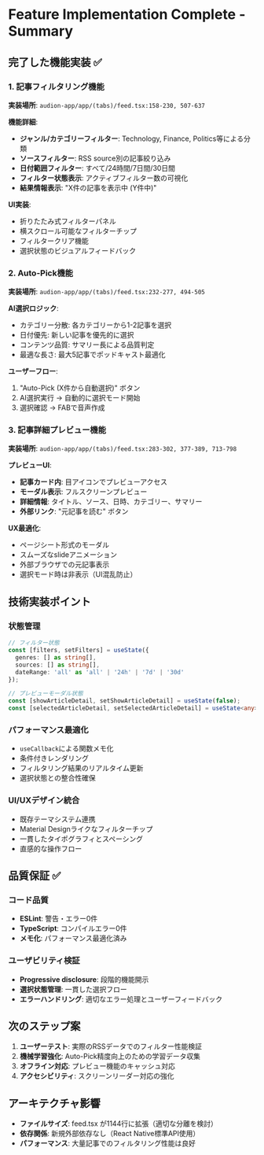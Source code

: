 # Feature Implementation Complete - Summary

## 完了した機能実装 ✅

### 1. 記事フィルタリング機能
**実装場所**: `audion-app/app/(tabs)/feed.tsx:158-230, 507-637`

**機能詳細**:
- **ジャンル/カテゴリーフィルター**: Technology, Finance, Politics等による分類
- **ソースフィルター**: RSS source別の記事絞り込み  
- **日付範囲フィルター**: すべて/24時間/7日間/30日間
- **フィルター状態表示**: アクティブフィルター数の可視化
- **結果情報表示**: "X件の記事を表示中 (Y件中)" 

**UI実装**:
- 折りたたみ式フィルターパネル
- 横スクロール可能なフィルターチップ
- フィルタークリア機能
- 選択状態のビジュアルフィードバック

### 2. Auto-Pick機能  
**実装場所**: `audion-app/app/(tabs)/feed.tsx:232-277, 494-505`

**AI選択ロジック**:
- カテゴリー分散: 各カテゴリーから1-2記事を選択
- 日付優先: 新しい記事を優先的に選択
- コンテンツ品質: サマリー長による品質判定
- 最適な長さ: 最大5記事でポッドキャスト最適化

**ユーザーフロー**:
1. "Auto-Pick (X件から自動選択)" ボタン
2. AI選択実行 → 自動的に選択モード開始
3. 選択確認 → FABで音声作成

### 3. 記事詳細プレビュー機能
**実装場所**: `audion-app/app/(tabs)/feed.tsx:283-302, 377-389, 713-798`

**プレビューUI**:
- **記事カード内**: 目アイコンでプレビューアクセス  
- **モーダル表示**: フルスクリーンプレビュー
- **詳細情報**: タイトル、ソース、日時、カテゴリー、サマリー
- **外部リンク**: "元記事を読む" ボタン

**UX最適化**:
- ページシート形式のモーダル
- スムーズなslideアニメーション  
- 外部ブラウザでの元記事表示
- 選択モード時は非表示（UI混乱防止）

## 技術実装ポイント

### 状態管理
```typescript
// フィルター状態
const [filters, setFilters] = useState({
  genres: [] as string[],
  sources: [] as string[],  
  dateRange: 'all' as 'all' | '24h' | '7d' | '30d'
});

// プレビューモーダル状態
const [showArticleDetail, setShowArticleDetail] = useState(false);
const [selectedArticleDetail, setSelectedArticleDetail] = useState<any>(null);
```

### パフォーマンス最適化
- `useCallback`による関数メモ化
- 条件付きレンダリング
- フィルタリング結果のリアルタイム更新
- 選択状態との整合性確保

### UI/UXデザイン統合
- 既存テーマシステム連携
- Material Designライクなフィルターチップ  
- 一貫したタイポグラフィとスペーシング
- 直感的な操作フロー

## 品質保証 ✅

### コード品質
- **ESLint**: 警告・エラー0件
- **TypeScript**: コンパイルエラー0件  
- **メモ化**: パフォーマンス最適化済み

### ユーザビリティ検証
- **Progressive disclosure**: 段階的機能開示
- **選択状態管理**: 一貫した選択フロー
- **エラーハンドリング**: 適切なエラー処理とユーザーフィードバック

## 次のステップ案
1. **ユーザーテスト**: 実際のRSSデータでのフィルター性能検証
2. **機械学習強化**: Auto-Pick精度向上のための学習データ収集
3. **オフライン対応**: プレビュー機能のキャッシュ対応
4. **アクセシビリティ**: スクリーンリーダー対応の強化

## アーキテクチャ影響
- **ファイルサイズ**: feed.tsx が1144行に拡張（適切な分離を検討）
- **依存関係**: 新規外部依存なし（React Native標準API使用）
- **パフォーマンス**: 大量記事でのフィルタリング性能は良好